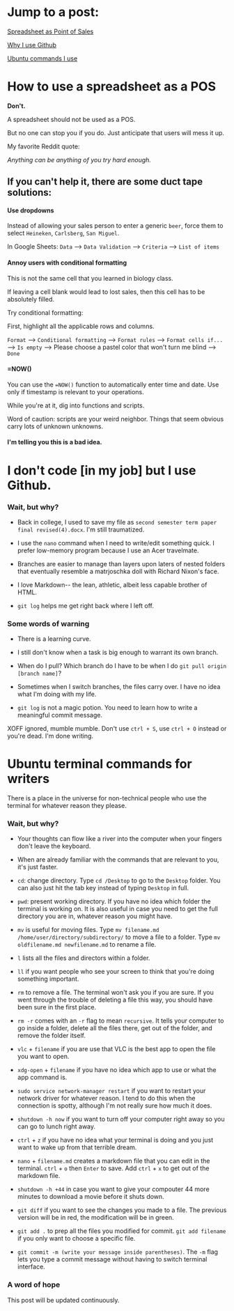 # Jump to a post:

[Spreadsheet as Point of Sales](#how-to-use-a-spreadsheet-as-a-pos)

[Why I use Github](#i-dont-code-but-i-use-github)


[Ubuntu commands I use](#ubuntu-terminal-commands-for-writers)

# How to use a spreadsheet as a POS

**Don't.** 

A spreadsheet should not be used as a POS. 

But no one can stop you if you do. Just anticipate that users will mess it up.

My favorite Reddit quote:

*Anything can be anything of you try hard enough.*

## If you can't help it, there are some duct tape solutions:

#### Use dropdowns
Instead of allowing your sales person to enter a generic `beer`, force them to select `Heineken`, `Carlsberg`, `San Miguel`. 

In Google Sheets:
`Data` --> `Data Validation` --> `Criteria` --> `List of items`

#### Annoy users with conditional formatting
This is not the same cell that you learned in biology class. 

If leaving a cell blank would lead to lost sales, then this cell has to be absolutely filled. 

Try conditional formatting:

First, highlight all the applicable rows and columns. 

`Format` --> `Conditional formatting` --> `Format rules` --> `Format cells if...` --> `Is empty` --> Please choose a pastel color that won't turn me blind --> `Done`

#### =NOW()

You can use the `=NOW()` function to automatically enter time and date. Use only if timestamp is relevant to your operations.

While you're at it, dig into functions and scripts.

Word of caution: scripts are your weird neighbor. Things that seem obvious carry lots of unknown unknowns.

#### I'm telling you this is a bad idea.


# I don't code [in my job] but I use Github. 

### Wait, but why?

- Back in college, I used to save my file as `second semester term paper final revised(4).docx`. I'm still traumatized.

- I use the `nano` command when I need to write/edit something quick. I prefer low-memory program because I use an Acer travelmate. 

- Branches are easier to manage than layers upon laters of nested folders that eventually resemble a matrjoschka doll with Richard Nixon's face.

- I love Markdown-- the lean, athletic, albeit less capable brother of HTML.

- `git log` helps me get right back where I left off.

### Some words of warning

- There is a learning curve.

- I still don't know when a task is big enough to warrant its own branch.

- When do I pull? Which branch do I have to be when I do `git pull origin [branch name]`?

- Sometimes when I switch branches, the files carry over. I have no idea what I'm doing with my life.

- `git log` is not a magic potion. You need to learn how to write a meaningful commit message.

XOFF ignored, mumble mumble. Don't use `ctrl + S`, use `ctrl + O` instead or you're dead. I'm done writing.



# Ubuntu terminal commands for writers

There is a place in the universe for non-technical people who use the terminal for whatever reason they please.

### Wait, but why?

- Your thoughts can flow like a river into the computer when your fingers don't leave the keyboard.

- When are already familiar with the commands that are relevant to you, it's just faster.



- `cd`: change directory. Type `cd /Desktop` to go to the `Desktop` folder. You can also just hit the tab key instead of typing `Desktop` in full.

- `pwd`: present working directory. If you have no idea which folder the terminal is working on. It is also useful in case you need to get the full directory you are in, whatever reason you might have. 

- `mv` is useful for moving files. Type `mv filename.md /home/user/directory/subdirectory/` to move a file to a folder. Type `mv oldfilename.md newfilename.md` to rename a file.

- `l` lists all the files and directors within a folder.

- `ll` if you want people who see your screen to think that you're doing something important.

- `rm` to remove a  file. The terminal won't ask you if you are sure. If you went through the trouble of deleting a file this way, you should have been sure in the first place.

- `rm -r` comes with an `-r` flag to mean `recursive`. It tells your computer to go inside a folder, delete all the files there, get out of the folder, and remove the folder itself.  

- `vlc` + `filename` if you are use that VLC is the best app to open the file you want to open.

- `xdg-open` + `filename` if you have no idea which app to use or what the app command is.

- `sudo service network-manager restart` if you want to restart your network driver for whatever reason. I tend to do this when the connection is spotty, although I'm not really sure how much it does.

- `shutdown -h now` if you want to turn off your computer right away so you can go to lunch right away.

- `ctrl` + `z` if you have no idea what your terminal is doing and you just want to wake up from that terrible dream. 

- `nano` + `filename.md` creates a markdown file that you can edit in the terminal. `ctrl` + `o` then `Enter` to save. Add `ctrl` + `x` to get out of the markdown file. 

- `shutdown -h +44` in case you want to give your compouter 44 more minutes to download a movie before it shuts down.

- `git diff` if you want to see the changes you made to a file. The previous version will be in red, the modification will be in green. 

- `git add .` to prep all the files you modified for commit. `git add filename` if you only want to choose a specific file.

- `git commit -m (write your message inside parentheses)`. The `-m` flag lets you type a commit message without having to switch terminal interface. 

### A word of hope

This post will be updated continuously.
